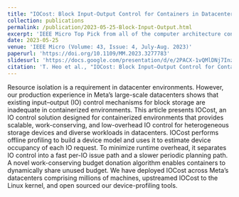 ```yaml
---
title: "IOCost: Block Input-Output Control for Containers in Datacenter"
collection: publications
permalink: /publication/2023-05-25-Block-Input-Output.html
excerpt: 'IEEE Micro Top Pick from all of the computer architecture conference papers of 2022'
date: 2023-05-25
venue: 'IEEE Micro (Volume: 43, Issue: 4, July-Aug. 2023)'
paperurl: 'https://doi.org/10.1109/MM.2023.3277783'
slidesurl: 'https://docs.google.com/presentation/d/e/2PACX-1vQMlDNj7Inzzbj59JCSQsIk8cLeh6SRcI3Z14a9ng4gOO-I2T_Y1p5DH4qpaLxH--_Os9l8AfDRM1Ox/pub?start=false&loop=false&delayms=3000'
citation: 'T. Heo et al., "IOCost: Block Input–Output Control for Containers in Datacenters," in IEEE Micro, vol. 43, no. 4, pp. 80-87, July-Aug. 2023, doi: 10.1109/MM.2023.3277783.'
---
```

Resource isolation is a requirement in datacenter environments. However, our production experience in Meta’s large-scale datacenters shows that existing input–output (IO) control mechanisms for block storage are inadequate in containerized environments. This article presents IOCost, an IO control solution designed for containerized environments that provides scalable, work-conserving, and low-overhead IO control for heterogeneous storage devices and diverse workloads in datacenters. IOCost performs offline profiling to build a device model and uses it to estimate device occupancy of each IO request. To minimize runtime overhead, it separates IO control into a fast per-IO issue path and a slower periodic planning path. A novel work-conserving budget donation algorithm enables containers to dynamically share unused budget. We have deployed IOCost across Meta’s datacenters comprising millions of machines, upstreamed IOCost to the Linux kernel, and open sourced our device-profiling tools.